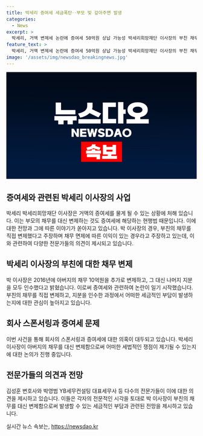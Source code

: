 ```yaml
---
title: 박세리 증여세 세금폭탄‥부모 빚 갚아주면 발생
categories:
  - News
excerpt: >
  박세리, 거액 변제세 논란에 증여세 50억원 상납 가능성 박세리희망재단 이사장의 부친 채무 100억원 이상 변제에 대한 전망 속에 증여세 논란이 일고 있다. 부정동산 및 가압류 등에 대한 변제 과정에서 발생한 세금 문제에 논란이 불거지고 있으며 변제 세금이 50억원에 이를 수도 있다는 주장이 제기되고 있다. 하지만 채무 변제 상황에 따라 증여세를 납부할 필요가 없는 의견도 있다. 
feature_text: >
  박세리, 거액 변제세 논란에 증여세 50억원 상납 가능성 박세리희망재단 이사장의 부친 채무 100억원 이상 변제에 대한 전망 속에 증여세 논란이 일고 있다. 부정동산 및 가압류 등에 대한 변제 과정에서 발생한 세금 문제에 논란이 불거지고 있으며 변제 세금이 50억원에 이를 수도 있다는 주장이 제기되고 있다. 하지만 채무 변제 상황에 따라 증여세를 납부할 필요가 없는 의견도 있다. 
image: '/assets/img/newsdao_breakingnews.jpg'
---
```


<p><img src="/assets/img/newsdao_breakingnews.jpg" alt="pcversion 속보" /></p>

<h2 data-ke-size="size26">증여세와 관련된 박세리 이사장의 사업</h2>

<p data-ke-size="size16">박세리 박세리희망재단 이사장은 거액의 증여세를 물게 될 수 있는 상황에 처해 있습니다. 이는 부모의 채무를 대신 변제하는 것도 증여세에 해당하는 현행법 때문입니다. 이에 대한 전망과 그에 따른 이야기가 쏟아지고 있습니다. 박 이사장의 경우, 부친의 채무를 직접 변제했다고 주장하며 채무 면제에 따른 이익이 있는 경우라고 주장하고 있는데, 이와 관련하여 다양한 전문가들의 의견이 제시되고 있습니다.</p>

<h2 data-ke-size="size26">박세리 이사장의 부친에 대한 채무 변제</h2>

<p data-ke-size="size16">박 이사장은 2016년에 아버지의 채무 10억원을 추가로 변제하고, 그 대신 나머지 지분을 모두 인수했다고 밝혔습니다. 이로써 증여세와 관련하여 논란이 일기 시작했습니다. 부친의 채무를 직접 변제하고, 지분을 인수한 과정에서 어떠한 세금적인 부담이 발생하는지에 대한 관심이 높아지고 있습니다.</p>

<h2 data-ke-size="size26">회사 스폰서링과 증여세 문제</h2>

<p data-ke-size="size16">이번 사건을 통해 회사의 스폰서링과 증여세에 대한 의혹이 대두되고 있습니다. 박세리 이사장이 아버지의 채무를 대신 변제함으로써 어떠한 세법적인 쟁점이 제기될 수 있는지에 대한 논의가 진행 중입니다.</p>

<h2 data-ke-size="size26">전문가들의 의견과 전망</h2>

<p data-ke-size="size16">김성훈 변호사와 박영범 YB세무컨설팅 대표세무사 등 다수의 전문가들이 이에 대한 의견을 제시하고 있습니다. 이들은 각자의 전문적인 시각을 토대로 박 이사장이 부친의 채무를 대신 변제함으로써 발생할 수 있는 세금적인 부담과 관련된 전망을 제시하고 있습니다.</p>
실시간 뉴스 속보는, <a href="https://newsdao.kr" rel="dofollow">https://newsdao.kr</a>


